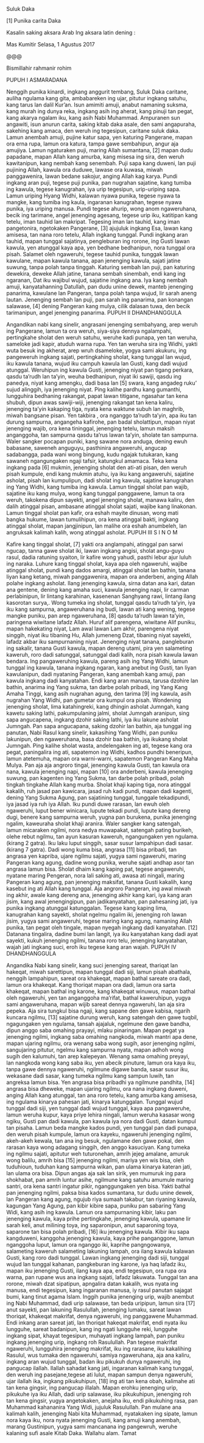 Suluk Daka



 [1] Punika carita Daka

Kasalin saking aksara Arab
Ing aksara latin dening :

Mas Kumitir
Selasa, 1 Agustus 2017

@@@

Bismillahir rahmanir rohim

PUPUH I
ASMARADANA

Nenggih punika kinardi, ingkang anggurit tembang, Suluk Daka caritane, auliha ngulama kang gita, ambabareken ing ujar, pitutur ingkang satuhu, kang tarus lan dalil Kur’an.
Isun amimiti amuji, anabut namaning suksma, kang murah ing dunya reka, ingkang asih ing aherat, kang pinuji tan pegat, kang akarya ngalam iku, kang asih Nabi Muhammad.
Ampuranen sun angawiti, isun anurun  carita, saking kitab daka asale, den sami angapuraha, sakehing kang amaca, den weruh ing tegesipun, caritane suluk daka.
Lamun anembah amuji, pujine katur sapa, yen katuring Pangerane, mapan ora erna rupa, lamun ora katura, tampa gawe sembahipun, angur aja amujiya.
Lamun ngaturaken puji, maring Allah sumantana, [2] mapan dudu papadane, mapan Allah kang amurba, kang misesa ing sira, den weruh kawitanipun, kang nembah kang senembah.
Puji sapa kang duweni, lan puji pujining Allah, kawula ora duduwe, lawase ora kuwasa, miwah panggawenira, lawan bedane sakojur, anging Allah kag karya.
Pundi ingkang aran puji, tegese puji punika, pan nugrahan sajatine, kang tumiba ing kawula, tegese kanugrahan, iya urip tegesipun, urip-uriping sapa.
Lamun uriping Hyang Widhi, kalawan nyawa punika, tegese nyawa ta mangke, kang tumiba ing kaula, ingaranan kanugrahan, tegese nyawa punika, iya uriping manusa.
Pundi tegese ahurip, wong anom ngaweruhana, becik ing tarimane, angel jenenging agesang, tegese urip iku, katitipan kang tetelu, iman tauhid lan makripat.
Tegesing iman lan tauhid, kang iman pangetonira, ngetokaken Pangerane, [3] ajujuluk ingkang Esa, lawan kang amisesa, tan nana roro tetelu, Allah ingkang tunggal.
Pundi ingkang aran tauhid, mapan tunggal sajatinya, pengleburan ing rorone, ing Gusti lawan kawula, yen atunggal kaya apa, yen bedhane bedhanipun, nora tunggal ora pisah.
Salamet oleh ngaweruhi, tegese tauhid punika, tunggak lawan kawulane, mapan kawula tanana, apan jenenging kawula, sajati jatine suwung, tanpa polah tanpa tinggah.
Katuring sembah lan puji, pan katuring dewekira, deweke Allah jatine, tanana sembah sinembah, endi kang ing ngaranan, Dat iku wajibul wujud, sajatine ingkang ana.
Iya kang nembah amuji, kanyatahanning Datullah, pan dudu unine dewek, manteb jenenging panarima, kawulane lan Pangeran, tanpa polah tanpa wujud, lir sarah aneng lautan.
Jenenging sembah lan puji, pan sarah ing panarima, pan konangan salawase, [4] dening Pangeran kang mulya, cilik dalasan tuwa, den becik tarimanipun, angel jenenging panarima.
PUPUH II
DHANDHANGGULA

Angandikan nabi kang sinelir, angrasani jenenging sembahyang, arep weruh ing Pangerane, lamun ta ora weruh, siya-siya dennya ngalampahi, pertingkahe sholat den weruh satuhu, weruhe kadi punapa, yen tan weruha, sameloke jadi kapir, atuduh warna rupa.
Yen tan weruha sira ing Widhi, yakti wuta besuk ing akherat, arep wruh dsameloke, yogya sami akukuru, ing pangeweruh ingkang sajati, pertingkahing sholat, kang tunggal lan wujud, iku kawula tanana, wujud iku campuh kawula lan Gusti, kang dadi wujud atunggal.
Weruhipun ing kawula Gusti, jenenging niyat pan tigang perkara, qasdu ta’rudh lan ta’yin, weuha bedhanipun, niyat iki sawiji, qasdu ing panedya, niyat kang amengku, dadi basa lan [5] swara, kang angadeg ruku’ sujud alinggih, iya jenenging niyat.
Ping kalihe pardhu kang gumanthi, lungguhira bedhaning rakangat, papat lawan titigane, ngasahar tan kena shubuh, dipun awas sawiji-wiji, jenenging rakangat tan kena kaliru, jenenging ta’yin kakaping tiga, nyata kena waktune subuh lan maghrib, miwah bangsane pisan.
Yen takbira , ora nganggo ta’rudh ta’yin, apa iku tan durung sampurna, angangeha kafirohe, pan badal sholattipun, mapan niyat jenenging wajib, ora kena tininggal, jenenging tetelu, lamun maksih anganggoha, tan sampurna qasdu ta’rus lawan ta’yin, sholate tan sampurna.
Waler sangker pocapan puniki, kang sawane nora anduga, dening ewuh babasane, saweneh anguguyu, pasthinira angaweruhi, angucap sadabangga, pada wani wong bingung, kudu ngajak tutukaran, kang sawaneh ngangungaken ngaji tafsir, katungkul amamaca.
Teka kena ingkang pada [6] mukmin, jenenging sholat den ati-ati pisan, den weruh pisah kumpule, endi kang mukmin atuhu, iya iku kang angaweruhi, sajatine asholat, pisah lan kumpulipun, dadi sholat ing kawula, sajatine kanugrahan ing Yang Widhi, kang tumiba ing kawula.
Lamun tinggal sholat pan wajib, sajatine iku kang mulya, wong kang tunggal panggawene, lamun ta ora weruh, takokena dipun sayekti, angel jenenging sholat, manawa kaliru, den dalih atinggal pisan, ambasane atinggal sholat sajati, wajibe kang linakonan.
Lamun tinggal sholat pan kafir, ora eshah mayite dinusan, wong mati bangka hukume, lawan tumulihipun, ora kena atinggal bakti, ingkang atinggal sholat, mapan jangjinipun, lan malihe ora eshah anumbeleh, lan angruksak kalimah kalih, wong atinggal asholat.
PUPUH III
S I N O M

Kafire kang tinggal sholat, [7] yakti ora anglampahi, atinggal pan sarwi ngucap, tanna gawe sholat iki, lawan ingkang angisi, sholat angu-guyu rasul, dadia ratuning syaiton, lir kafire wong yahudi, pasthi lebur ajur luluh ing naraka.
Luhure kang tinggal sholat, kaya apa oleh ngaweruhi, wajibe atinggal sholat, pundi kang dados amargi, atinggal sholat lan bathin, tanana liyan kang ketang, miwah panggawenira, mapan ora anderbeni, anging Allah polahe ingkang asholat.
Ilang jenenging kawula, sirna datan ana kari, datan ana gentene, dening kang amaha suci, kawula jenenging napi, lir carman perlabinipun, lir lintang karahinan, kasenenan Sanghyang rawi, lintang ilang kasorotan surya,.
Wong tumeka ing sholat, tunggal qasdu ta’rudh ta’yin, iya iku kang sampurna, angaweruhana ing budi, lawan ati kang wening, tegese mangke puniku, pan arep ngaweruhana, [8] qasdu ta’rudh lawan ta’yin, paringena wiwitane lafadz Allah.
Huruf alif parengena, wiwitane Alif puniku, mapan hakekating niyat, Lam awal lawan Lam akhir, parengena niyat singgih, niyat iku tibaning Hu, Allah jumeneng Dzat, tibaning niyat sayekti, lafadz akbar iku sampurnaning niyat.
Jenenging niyat tanana, pangleburan ing sakalir, tanana Gusti kawula, mapan dereng utami, pira yen salameting kaweruh, roro dadi satunggal, satunggal dadi kalih, nora pisah kawula lawan bendara.
Ing pangaweruhing kawula, pareng asih ing Yang Widhi, lamun tunggal ing kawula, tanana ingkang ngaran, kang anebut ing Gusti, tan liyan kawulanipun, dadi nyataning Pangeran, kang anembah kang amuji, pan kawula ingkang dadi kanyatahan.
Endi kang aran manusa, tarusa dzohire lan bathin, anarima ing Yang sukma, tan darbe polah pribadi, ing Yang Kang Amaha Tinggi, kang asih nugrahan agung, den tarima [9] ing kawula, asih nugrahan Yang Widhi, pan gumetar ora kumpul ora pisah.
Wondening jenenging sholat, lima katahingreki, kang dhingin asholat Jumngah, kang kawetu saking lathi, pakumpulaning jalmi, sholat Jumngah aranipun, sing sapa angucapena, ingkang dzohir saking lathi, iya iku lakune asholat Jumngah.
Pan sapa angucapana, saking dzohir lan bathin, aja tunggal ing panutan, Nabi Rasul kang sinelir, kakasihing Yang Widhi, pan puniku lakunipun, den ngaweruhana, basa dzohir baa bathin, iya ikukang sholat Jumngah.
Ping kalihe sholat wasta, andelengaken ing ati, tegese kang ora pegat, paningalira ing ati, sapatemon ing Widhi, kadhos pundhi beneripun, lamun atetemuha, mapan ora warni-warni, sapatemon Pangeran Kang Maha Mulya.
Pan aja aja angroro tingal, jenenging kawula Gusti, tan kawula ora nana, kawula jenenging napi, mapan [10] ora anderbeni, kawula jenenging suwung, pan kagenten ing Yang Sukma, tan darbe polah pribadi, polah tingkah tingkahe Allah kang murba.
Sholat khaji kaping tiga, nora atinggal kakalih, ruh jasad pan kawicara, jasad ruh kadi pundi, mapan dadi kagenti, dening Yang Sukma Agung, pan sajatining tunggal, tunggale tekadipundi, iya jasad iya ruh iya Allah.
Iku pundi duwe rarasan, lan ewuh oleh ngaweruhi, luput bener winicara, lupute tekadi pundi, lupute kang dereng dugi, benere kang sampurna weruh, yugna pan burukena, punika jenenging ngalim, kaweuraha sholat khaji aranira.
Waler sangker kang satengah, lamun micaraken ngilmi, nora nedya muwapakat, satengah pating burikeh, olehe rebut ngilmu, tan ayun kasuran kaweruh, ngangungaken yen ngulama. (kirang 2 gatra).
Iku laku luput singgih, sasar susur lampahipun dadi sasar. (kirang 7 gatra).
Dadi wong kuma bisa, angrasa [11] bisa pribadi, tan angrasa yen kapriba, ujare ngilmu sajati, yugya sami ngaweruhi, maring Pangeran kang agung, dadine wong punika, weruhe sajati andhap asor tan angrasa lamun bisa.
Sholat dhaim kang kaping pat, tegese angaweruhi, nyatane maring Pengeran, nora lali saking ati, awasa ati ningali, maring Pangeran kang agung, pan jenenging maksifat, tanana Gusti kakalih, kang kasebut ing ati Allah kang tunggal.
Aja angroro Pangeran, ing awal miwah ing akhir, awale kang dereng ana, jenenging akhir kang kari, iya kang aran jisim, kang awal jenengingipun, pan jadikanyatahan, pan pahesaning jati, iya punika ingkang atunggal katunggalan.
Tegese kang kaping lima, kanugrahan kang sayekti, sholat ngelmu ngalim iki, jenenging roh lawan jisim, yugya sami angaweruhi, tegese maring kang agung, namaning Allah punika, tan pegat oleh tingale, mapan nyegah ingkang dadi kanyatahan.
[12] Datanana tingalira, dadine bumi lan langit, iya iku kanyatahan  kang dadi ayat sayekti, kukuh jenenging ngilmi, tanana roro telu, jenenging kanyatahan, wajah jati ingkang suci, eroh iku tegese kang aran wajah.
PUPUH IV
DHANDHANGGULA

Angandika Nabi kang sinelir, kang suci jenenging sareat, thariqat lan hakeqat, miwah sarettipun, mapan tunggal dadi siji, lamun pisah abathala, nenggih lampahipun, sareat ora khakeqat, mapan bathal sareate ora dadi, lamun ora khakeqat.
Kang thoriqat mapan ora dadi, lamun ora sarta khakeqat, mapan bathal ing karone, kang khakeqat winuwus, mapan bathal oleh ngaweruhi, yen tan anganggoha ma’rifat, bathal kaweruhipun, yugya sami angaweruhana, mapan wijib sareat dennya ngaweruhi, lan aja sira pepeka.
Aja sira tungkul bisa ngaji, kang sapane den gawe kabisa, ngarih kuncara ngilmu, [13] sajatine durung weruh, kang satengah den gawe tuqbil, ngagungaken yen ngulama, tansah ajajaluk, ngelmune den gawe bandha, dipun anggo saba omahing prayayi, mlaku pinaringan.
Mapan pegat ya jenenging ngilmi, ingkang saba omahing nangkoda, miwah mantri apa dene, mapan ujaring ngilmu, ora wenang saba wong sugih, asor jenenging ngilmi, sangujaring pitutur, ngelmu kang sampurna nyata, mapan adhoh wong sugih den kalumuhi, tan arep kalepeyan.
Wenang sama omahing preyayi, lan nangkoda wong kang saba iku, yen abecik pinuture, lamun ora kaya iku, tanpa gawe dennya ngaweruhi, ngilmune digawe banda, sasar susur iku, wekasane dadi sasar, kang tumeka ngilmu kang sampun luwih, tan angreksa lamun bisa.
Yen angrasa bisa pribadhi ya ngilmune pandhita, [14] angrasa bisa dheweke, mapan ujaring ngilmu, ora nana ingkang duweni, anging Allah kang atunggal, tan ana roro tetelu, kang amurba kang amisesa, ing ngulama kinarya pahesan jati, kinarya katunggalan.
Tunggal wujud tunggal dadi siji, yen tunggal dadi wujud tunggal, kaya apa pangaweruhe, lamun weruha kupur, kaya priye lehira ningali, lamun weruha kasasar wong ngiku, Gusti pan dadi kawula, pan kawula iya nora dadi Gusti, datan kumpul tan pisaha.
Lamun beda mangke kados pundi, yen tunggal pan dadi punapa, den weruh pisah kumpule, lamun ora kayeku, ngaweruhi jenenging ngilmi, akeh-akeh kewala, tan ana ing besuk, ngulamane den gawe pokal, den rarasan kaya wong adagang singgih, den anggo kasuciyan.
Kang tumeka ing ngilmu sajati, apitutur weh tuturonehan, amrih jejeg amalane, amuruk wong balilu, amrih bisa [15] jenenging ngilmi, mariya yen wis bisa, oleh tuduhioun, tuduhan kang sampurna wikan, pan ulama kinarya kateran jati, lan ulama ora bisa.
Dipun angas aja sak lan sirik, yen mumuruk ing para shokhabat, pan amrih luntur asihe, ngilmune kang satuhu amumule maring santri, ora kena santri ingatur pikir, nganggungaken yen bisa.
Yakti bathal pan jenenging ngilmi, paksa bisa kados sumantana, tur dudu unine dewek, lan Pangeran kang agung, ngujub riya sumaah takabur, tan riyaning kawula, kagungan Yang Agung, pan kibir kibire sapa, puniku pan sabaring Yang Widi, kang asih ing kawula.
Lamun ora sampurnaning kibir, laku pan jenenging kawula, kaya prihe pertingkahe, jenenging kawula, upamane lir sarah keli, anut milining toya, ing saparonipun, anut saparoning toya, saparone tan bisa polah pribadi, [16] iku jenenging kawula.
Kibir iku sapa kangduweni, kanggoha jenenging kawula, kaya prihe panganggone, lamun nganggoha luput, lamun ora nganggo iki, kaprihe pangngowanya, salameting kaweruh salameting lakuning lampah, ora ilang kawula kalawan Gusti, kang roro dadi tunggal.
Lawan ingkang jenenging dadi siji, tunggal wujud lan tunggal kahanan, pangkeburan ing karone, iya haq lafadz iku, mapan iku jenenging Gusti, ilang kaya apa, endi tegesipun, ora rupa ora warna, pan rupane wus ana ingkang sajati, lafadz lakuwata.
Tunggal tan ana rorone, miwah dzat sipatipun, apngalira datan kakalih, wus nyata ing manusa, endi tegesipun, kang ingaranan manusa, iy rasul panutan sajagat bumi, kang tinut agama Islam.
Inggih punika jenenging urip, wajib anembut ing Nabi Muhammad, dadi urip salawase, tan beda uripipun, lamun sira [17] anut sayekti, pan lakuning Rasulullah, jenenging lumaku, sareat lawan thoriqat, khakeqat makrifat, denya ngaweruhi, ing panggawene Muhammad.
Endi inkang aran sareat jati, lan thoriqat hakeqat makrifat, endi nyata iku lungguhe, sareat badanipun, kang ing ngati lungguhe reki, lungguhe ingkang sipat, khayat tegesipun, muhayati ingkang lampah, pan puniku ingkang jenenging urip, ingkang roh Rasulullah.
Pan tegese makrifat ngaweruhi, lungguhira jenenging makrifat, iku ing rarasane, iku kakalihing Rasulul, wus tumaka den ngaweruhi, samiya ngaweruhana, aja ana kaliru, ingkang aran wujud tunggal, badan iku pikukuh dunya ngaweruhi, ing pangucap ilallah.
Ilallah sahadat kang jati, ingaranan kalimah kang tunggal, den weruh ing pasejane,tegese ati lulut, mapan sampun denya ngaweruhi, ujar ilallah ika, ingkang pikukuhipun, [18] ing ati tan kena obah, kalimahe ati tan kena gingsir, ing pangucap illalah.
Mapan erohku jenenging urip, pikukuhe iya iku Allah, dadi urip salawase, iku pikukuhipun, jenenging roh tan kena gingsir, yugya angetokaken, anejaha iku, endi pikukuhing rasa, pan Muhammad kahananira Yang Widi, jujuluk Rasulullah.
Pan mulane ana kalimah kalih, jenenging Nabi kita Muhammad, nyatakaken ing sipate, lamun nora kaya iku, nora nyata jenenging Gusti, kang amuji kang anembah, marang Gustinipun, yugya sami mancanana ing pangewruh, weruhe kalaning sufi asale Kitab Daka. Wallahu alam.
Tamat
